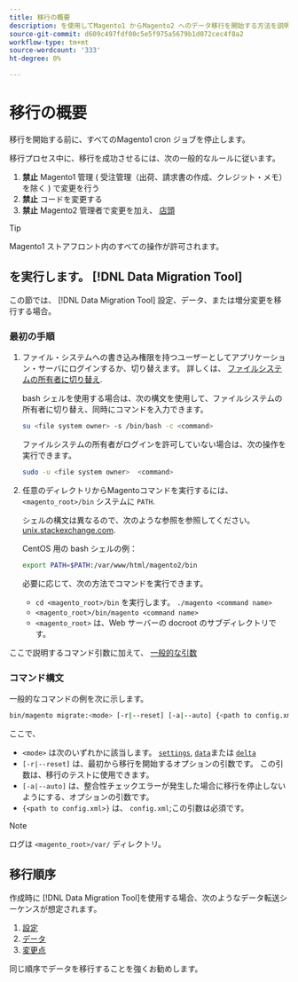 ```yaml
---
title: 移行の概要
description: を使用してMagento1 からMagento2 へのデータ移行を開始する方法を説明します。 [!DNL Data Migration Tool].
source-git-commit: d609c497fdf00c5e5f975a5679b1d072cec4f8a2
workflow-type: tm+mt
source-wordcount: '333'
ht-degree: 0%

---
```



# 移行の概要

移行を開始する前に、すべてのMagento1 cron ジョブを停止します。

移行プロセス中に、移行を成功させるには、次の一般的なルールに従います。

1. **禁止** Magento1 管理 ( 受注管理（出荷、請求書の作成、クレジット・メモ）を除く ) で変更を行う
1. **禁止** コードを変更する
1. **禁止** Magento2 管理者で変更を加え、 [店頭](https://glossary.magento.com/storefront)

>[!TIP]
>
>Magento1 ストアフロント内のすべての操作が許可されます。

## を実行します。 [!DNL Data Migration Tool]

この節では、 [!DNL Data Migration Tool] 設定、データ、または増分変更を移行する場合。

### 最初の手順

1. ファイル・システムへの書き込み権限を持つユーザーとしてアプリケーション・サーバにログインするか、切り替えます。 詳しくは、 [ファイルシステムの所有者に切り替え](https://devdocs.magento.com/guides/v2.4/install-gde/prereq/file-sys-perms-over.html).

   bash シェルを使用する場合は、次の構文を使用して、ファイルシステムの所有者に切り替え、同時にコマンドを入力できます。

   ```bash
   su <file system owner> -s /bin/bash -c <command>
   ```

   ファイルシステムの所有者がログインを許可していない場合は、次の操作を実行できます。

   ```bash
   sudo -u <file system owner>  <command>
   ```

1. 任意のディレクトリからMagentoコマンドを実行するには、 `<magento_root>/bin` システムに `PATH`.

   シェルの構文は異なるので、次のような参照を参照してください。 [unix.stackexchange.com](https://unix.stackexchange.com/questions/117467/how-to-permanently-set-environmental-variables).

   CentOS 用の bash シェルの例：

   ```bash
   export PATH=$PATH:/var/www/html/magento2/bin
   ```

   必要に応じて、次の方法でコマンドを実行できます。

   - `cd <magento_root>/bin` を実行します。 `./magento <command name>`
   - `<magento_root>/bin/magento <command name>`
   - `<magento_root>` は、Web サーバーの docroot のサブディレクトリです。

ここで説明するコマンド引数に加えて、 [一般的な引数](https://devdocs.magento.com/guides/v2.4/install-gde/install/cli/install-cli-subcommands.html#instgde-cli-subcommands-common)

### コマンド構文

一般的なコマンドの例を次に示します。

```bash
bin/magento migrate:<mode> [-r|--reset] [-a|--auto] {<path to config.xml>}
```

ここで、

- `<mode>` は次のいずれかに該当します。 [`settings`](settings.md), [`data`](data.md)または [`delta`](delta.md)
- `[-r|--reset]` は、最初から移行を開始するオプションの引数です。 この引数は、移行のテストに使用できます。
- `[-a|--auto]` は、整合性チェックエラーが発生した場合に移行を停止しないようにする、オプションの引数です。
- `{<path to config.xml>}` は、 `config.xml`;この引数は必須です。

>[!NOTE]
>
>ログは `<magento_root>/var/` ディレクトリ。


## 移行順序

作成時に [!DNL Data Migration Tool]を使用する場合、次のようなデータ転送シーケンスが想定されます。

1. [設定](settings.md)
1. [データ](data.md)
1. [変更点](delta.md)

同じ順序でデータを移行することを強くお勧めします。
